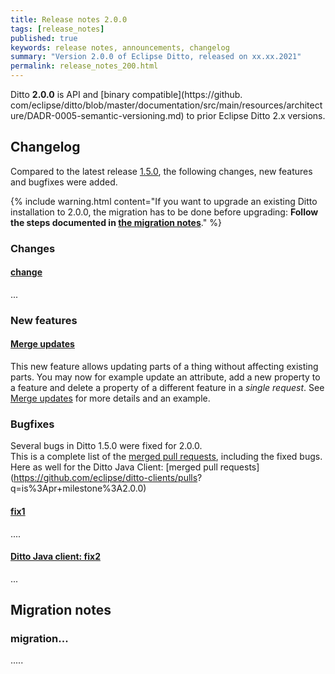 ```yaml
---
title: Release notes 2.0.0 
tags: [release_notes]
published: true 
keywords: release notes, announcements, changelog 
summary: "Version 2.0.0 of Eclipse Ditto, released on xx.xx.2021"
permalink: release_notes_200.html
---
```


Ditto **2.0.0** is API and [binary compatible](https://github.
com/eclipse/ditto/blob/master/documentation/src/main/resources/architecture/DADR-0005-semantic-versioning.md)
to prior Eclipse Ditto 2.x versions.

## Changelog

Compared to the latest release [1.5.0](release_notes_150.html), the following changes, new features and bugfixes were
added.

{% include warning.html content="If you want to upgrade an existing Ditto installation to 2.0.0, the migration has to be
done before upgrading: **Follow the steps documented in [the migration notes](#migration-notes)**." %}

### Changes

#### [change](https://github.com/eclipse/ditto/pull/000)

...

### New features

#### [Merge updates](https://github.com/eclipse/ditto/issues/288)

This new feature allows updating parts of a thing without affecting existing parts. You may now for example update an
attribute, add a new property to a feature and delete a property of a different feature in a _single request_. See
[Merge updates](httpapi-concepts.html#merge-updates) for more details and an example.

### Bugfixes

Several bugs in Ditto 1.5.0 were fixed for 2.0.0.<br/>
This is a complete list of the
[merged pull requests](https://github.com/eclipse/ditto/pulls?q=is%3Apr+milestone%3A2.0.0), including the fixed bugs.
<br/>
Here as well for the Ditto Java Client: [merged pull requests](https://github.com/eclipse/ditto-clients/pulls?
q=is%3Apr+milestone%3A2.0.0)

#### [fix1](https://github.com/eclipse/ditto/pull/000)

....

#### [Ditto Java client: fix2](https://github.com/eclipse/ditto-clients/pull/000)

...

## Migration notes

### migration...

.....
